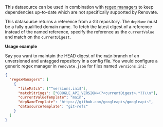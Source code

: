 This datasource can be used in combination with [regex managers](https://docs.renovatebot.com/modules/manager/regex/) to keep dependencies up-to-date which are not specifically supported by Renovate.

This datasource returns a reference from a Git repository.
The `depName` must be a fully qualified domain name.
To fetch the latest digest of a reference instead of the named reference, specify the reference as the `currentValue` and match on the `currentDigest`.

**Usage example**

Say you want to maintain the HEAD digest of the `main` branch of an unversioned and untagged repository in a config file.
You would configure a generic regex manager in `renovate.json` for files named `versions.ini`:

```json
{
  "regexManagers": [
    {
      "fileMatch": ["^versions.ini$"],
      "matchStrings": ["GOOGLE_API_VERSION=(?<currentDigest>.*?)\\n"],
      "currentValueTemplate": "main",
      "depNameTemplate": "https://github.com/googleapis/googleapis",
      "datasourceTemplate": "git-refs"
    }
  ]
}
```
